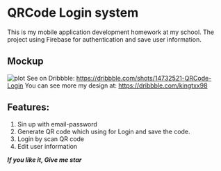 # QRCode Login system
This is my mobile application development homework at my school. The project using Firebase for authentication and save user information.

## Mockup
![plot](./design/qrlogin_mockup.png)
See on Dribbble: https://dribbble.com/shots/14732521-QRCode-Login
You can see more my design at: https://dribbble.com/kingtxx98

## Features:
1. Sin up with email-password
2. Generate QR code which using for Login and save the code.
3. Login by scan QR code
4. Edit user information

***If you like it, Give me star***
